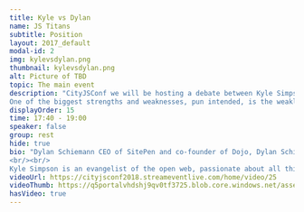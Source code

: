 ```yaml
---
title: Kyle vs Dylan
name: JS Titans
subtitle: Position
layout: 2017_default
modal-id: 2
img: kylevsdylan.png
thumbnail: kylevsdylan.png
alt: Picture of TBD
topic: The main event
description: "CityJSConf we will be hosting a debate between Kyle Simpson and Dylan Schiemann on the merits of Strong and Weak typing in JavaScript moderated by Luca Mezallira.
One of the biggest strengths and weaknesses, pun intended, is the weakly typed nature of JavaScript. In this debate, we’ll consider the value and benefits of adding development time type systems such as TypeScript vs. limitations they may impose."
displayOrder: 15
time: 17:40 - 19:00
speaker: false
group: rest
hide: true
bio: "Dylan Schiemann CEO of SitePen and co-founder of Dojo, Dylan Schiemann is an established presence in the JavaScript and open source communities.  Under his direction, SitePen has become the definitive source for enterprise organizations that are focused on creating well-tested, highly performant and sustainable web applications.  Dylan’s current initiatives include guiding development on Intern, TypeScript and the anticipated launch of Dojo 2. Dylan was the co-founder of the Dojo Foundation prior to its merger with the jQuery Foundation to form the JS Foundation.  When not actively engaged in bettering SitePen and demanding better developer tools, Dylan enjoys traveling and sharing his experience at conferences around the world.
<br/><br/>
Kyle Simpson is an evangelist of the open web, passionate about all things JavaScript. He writes books, teaches JavaScript, speaks, and contributes to the world of OSS."
videoUrl: https://cityjsconf2018.streameventlive.com/home/video/25
videoThumb: https://q5portalvhdshj9qv0tf3725.blob.core.windows.net/asset-aade6b7d-ba45-48ef-b6ff-23276c8b0972/5d0ee50a-dfe7-4232-b373-d60b8e29_000005.jpg?sv=2015-07-08&amp;sr=c&amp;si=e65bded9-4a0b-43f1-a16f-b58cb331ed74&amp;sig=cM91az%2B%2ByLfp1Ec4BTQ6GZECht%2BW3pg6Z5LV%2F%2BJrO5o%3D&amp;se=2028-03-23T19%3A03%3A44Z
hasVideo: true 
---
```

